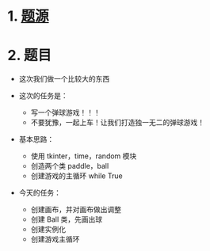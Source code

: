 # 1. [题源](https://fishc.com.cn/thread-85262-1-1.html)


# 2. 题目

- 这次我们做一个比较大的东西
- 这次的任务是：
    - 写一个弹球游戏！！！
    - 不要犹豫，一起上车！让我们打造独一无二的弹球游戏！

- 基本思路：
    - 使用 tkinter，time，random 模块
    - 创造两个类 paddle，ball
    - 创建游戏的主循环 while True

- 今天的任务：
    - 创建画布，并对画布做出调整
    - 创建 Ball 类，先画出球
    - 创建实例化
    - 创建游戏主循环

